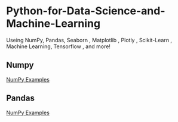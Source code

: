# Python-for-Data-Science-and-Machine-Learning
Useing NumPy, Pandas, Seaborn , Matplotlib , Plotly , Scikit-Learn , Machine Learning, Tensorflow , and more!

## Numpy
[NumPy Examples](https://github.com/naveennakshatram/Python-for-Data-Science-and-Machine-Learning/blob/main/NumPy-Examples/README.md)


## Pandas
[NumPy Examples](https://github.com/naveennakshatram/Python-for-Data-Science-and-Machine-Learning/blob/main/Pandas/README.md)
